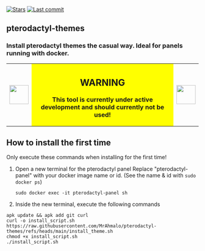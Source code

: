 [![Stars](https://img.shields.io/github/stars/MrAhmalo/pterodactyl-themes)](#) [![Last commit](https://img.shields.io/github/last-commit/MrAhmalo/pterodactyl-themes)](#)

## pterodactyl-themes
### Install pterodactyl themes the casual way. Ideal for panels running with docker.

<table>
<tr>
<td><img src="https://www.pngall.com/wp-content/uploads/8/Red-Warning-PNG-Free-Download.png" width="50"></td>
<td align="center" bgcolor="#FFFF00">

## WARNING
  
**This tool is currently under active development and should currently not be used!**

</td>
<td><img src="https://www.pngall.com/wp-content/uploads/8/Red-Warning-PNG-Free-Download.png" width="50"></td>
</tr>
</table>

## How to install the first time 
Only execute these commands when installing for the first time!

1. Open a new terminal for the pterodactyl panel
   Replace "pterodactyl-panel" with your docker image name or id. (See the name & id with ```sudo docker ps```)
   ```shell
   sudo docker exec -it pterodactyl-panel sh
   ```

2. Inside the new terminal, execute the following commands
  ```shell
  apk update && apk add git curl
  curl -o install_script.sh https://raw.githubusercontent.com/MrAhmalo/pterodactyl-themes/refs/heads/main/install_theme.sh
  chmod +x install_script.sh
  ./install_script.sh
  ```
